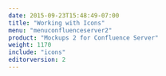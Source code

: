 ```yaml
---
date: 2015-09-23T15:48:49-07:00
title: "Working with Icons"
menu: "menuconfluenceserver2" 
product: "Mockups 2 for Confluence Server"
weight: 1170
include: "icons"
editorversion: 2
---
```

